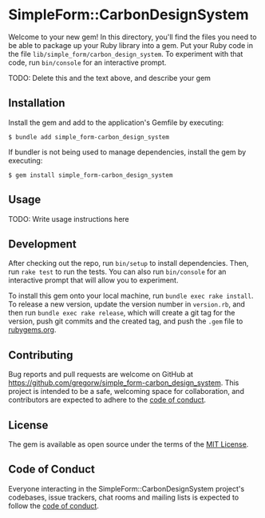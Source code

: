 # SimpleForm::CarbonDesignSystem

Welcome to your new gem! In this directory, you'll find the files you need to be able to package up your Ruby library into a gem. Put your Ruby code in the file `lib/simple_form/carbon_design_system`. To experiment with that code, run `bin/console` for an interactive prompt.

TODO: Delete this and the text above, and describe your gem

## Installation

Install the gem and add to the application's Gemfile by executing:

    $ bundle add simple_form-carbon_design_system

If bundler is not being used to manage dependencies, install the gem by executing:

    $ gem install simple_form-carbon_design_system

## Usage

TODO: Write usage instructions here

## Development

After checking out the repo, run `bin/setup` to install dependencies. Then, run `rake test` to run the tests. You can also run `bin/console` for an interactive prompt that will allow you to experiment.

To install this gem onto your local machine, run `bundle exec rake install`. To release a new version, update the version number in `version.rb`, and then run `bundle exec rake release`, which will create a git tag for the version, push git commits and the created tag, and push the `.gem` file to [rubygems.org](https://rubygems.org).

## Contributing

Bug reports and pull requests are welcome on GitHub at https://github.com/gregorw/simple_form-carbon_design_system. This project is intended to be a safe, welcoming space for collaboration, and contributors are expected to adhere to the [code of conduct](https://github.com/gregorw/simple_form-carbon_design_system/blob/main/CODE_OF_CONDUCT.md).

## License

The gem is available as open source under the terms of the [MIT License](https://opensource.org/licenses/MIT).

## Code of Conduct

Everyone interacting in the SimpleForm::CarbonDesignSystem project's codebases, issue trackers, chat rooms and mailing lists is expected to follow the [code of conduct](https://github.com/gregorw/simple_form-carbon_design_system/blob/main/CODE_OF_CONDUCT.md).

